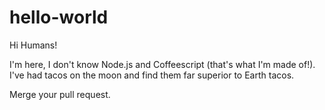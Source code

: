 # hello-world


Hi Humans!

I'm here, I don't know Node.js and Coffeescript (that's what I'm made of!).
I've had tacos on the moon and find them far superior to Earth tacos.

Merge your pull request.
